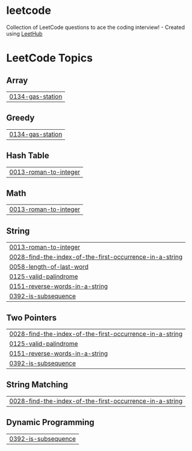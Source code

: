 # leetcode
Collection of LeetCode questions to ace the coding interview! - Created using [LeetHub](https://github.com/QasimWani/LeetHub)

<!---LeetCode Topics Start-->
# LeetCode Topics
## Array
|  |
| ------- |
| [0134-gas-station](https://github.com/omer-kirac/leetcode/tree/master/0134-gas-station) |
## Greedy
|  |
| ------- |
| [0134-gas-station](https://github.com/omer-kirac/leetcode/tree/master/0134-gas-station) |
## Hash Table
|  |
| ------- |
| [0013-roman-to-integer](https://github.com/omer-kirac/leetcode/tree/master/0013-roman-to-integer) |
## Math
|  |
| ------- |
| [0013-roman-to-integer](https://github.com/omer-kirac/leetcode/tree/master/0013-roman-to-integer) |
## String
|  |
| ------- |
| [0013-roman-to-integer](https://github.com/omer-kirac/leetcode/tree/master/0013-roman-to-integer) |
| [0028-find-the-index-of-the-first-occurrence-in-a-string](https://github.com/omer-kirac/leetcode/tree/master/0028-find-the-index-of-the-first-occurrence-in-a-string) |
| [0058-length-of-last-word](https://github.com/omer-kirac/leetcode/tree/master/0058-length-of-last-word) |
| [0125-valid-palindrome](https://github.com/omer-kirac/leetcode/tree/master/0125-valid-palindrome) |
| [0151-reverse-words-in-a-string](https://github.com/omer-kirac/leetcode/tree/master/0151-reverse-words-in-a-string) |
| [0392-is-subsequence](https://github.com/omer-kirac/leetcode/tree/master/0392-is-subsequence) |
## Two Pointers
|  |
| ------- |
| [0028-find-the-index-of-the-first-occurrence-in-a-string](https://github.com/omer-kirac/leetcode/tree/master/0028-find-the-index-of-the-first-occurrence-in-a-string) |
| [0125-valid-palindrome](https://github.com/omer-kirac/leetcode/tree/master/0125-valid-palindrome) |
| [0151-reverse-words-in-a-string](https://github.com/omer-kirac/leetcode/tree/master/0151-reverse-words-in-a-string) |
| [0392-is-subsequence](https://github.com/omer-kirac/leetcode/tree/master/0392-is-subsequence) |
## String Matching
|  |
| ------- |
| [0028-find-the-index-of-the-first-occurrence-in-a-string](https://github.com/omer-kirac/leetcode/tree/master/0028-find-the-index-of-the-first-occurrence-in-a-string) |
## Dynamic Programming
|  |
| ------- |
| [0392-is-subsequence](https://github.com/omer-kirac/leetcode/tree/master/0392-is-subsequence) |
<!---LeetCode Topics End-->